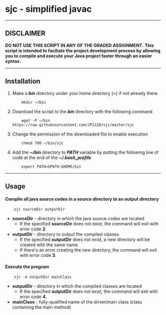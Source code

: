 # sjc - simplified javac
___

## DISCLAIMER
**DO NOT USE THIS SCRIPT IN ANY OF THE GRADED ASSIGNMENT.**
**This script is intended to faciliate the project development process by allowing you to compile and execute your Java project faster through an easier syntax.**
___

## Installation
1. Make a ***bin*** directory under your home directory (***~***) if not already there.
    ```shell
        mkdir ~/bin
    ```
2. Download the script to the ***bin*** directory with the following command
    ```shell
        wget -P ~/bin https://raw.githubusercontent.com/JP1128/sjc/master/sjc
    ```
3. Change the permission of the downloaded file to enable execution
    ```shell
        chmod 700 ~/bin/sjc
    ```
4. Add the ***~/bin*** directory to ***PATH*** variable by putting the following line of code at the end of the ***~/.bash_profile***
    ```shell
        export PATH=$PATH:$HOME/bin
    ```
___

## Usage
#### Compile all java source codes in a source directory to an output directory
```shell
    sjc sourceDir outputDir
```
- **sourceDir** - directory in which the java source codes are located
    - If the specified **sourceDir** does not exist, the command will exit with error code **2**.
- **outputDir** - directory to output the compiled classes
    - If the specified **outputDir** does not exist, a new directory will be created with the same name.
    - If there's an error creating the new directory, the command will exit with error code **3**.

#### Execute the program
```shell
    sjc -e outputDir mainClass
```
- **outputDir** - directory in which the compiled classes are located
    - If the specified **outputDir** does not exist, the command will exit with error code **4**.
- **mainClass** - fully-qualified name of the driver/main class (class containing the main method)
